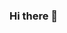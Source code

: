 ### Hi there 👋

<!--
**tubateke/tubateke** is a ✨ _special_ ✨ repository because its `README.md` (this file) appears on your GitHub profile.

<<<<<<< HEAD
- <img src="https://github.com/Gapur/Gapur/blob/main/assets/developer.gif?raw=true" width="21" />&nbsp;&nbsp; I’m currently working on something cool;
- <img src="https://github.com/Gapur/Gapur/blob/main/assets/lightning.gif?raw=true" width="21" />&nbsp;&nbsp; I’m currently learning Git, CSS, JavaScript
- <img src="https://github.com/Gapur/Gapur/blob/main/assets/message.gif?raw=true" width="21" />&nbsp;&nbsp; Ask me about anything, I am happy to help;
- <img src="https://github.com/Gapur/Gapur/blob/main/assets/laptop.gif?raw=true" width="21" />&nbsp;&nbsp; I regulary write articles on [medium](https://gapur-kassym.medium.com);
- <img src="https://github.com/Gapur/Gapur/blob/main/assets/letterbox.gif?raw=true" width="21" />&nbsp;&nbsp; How to reach me: gapur.kassym@gmail.com;
- <img src="https://github.com/Gapur/Gapur/blob/main/assets/doc.gif?raw=true" width="21" />&nbsp;&nbsp; [Resume](https://gkassym.netlify.app/Resume.pdf).


=======
>>>>>>> 4ad2c5d434856e2dbf6b11dd5f8021ee05ca4ea1
Here are some ideas to get you started:

- 🔭 I’m currently working on ...
- 🌱 I’m currently learning ...
- 👯 I’m looking to collaborate on ...
- 🤔 I’m looking for help with ...
- 💬 Ask me about ...
- 📫 How to reach me: ...
- 😄 Pronouns: ...
- ⚡ Fun fact: ...
-->
